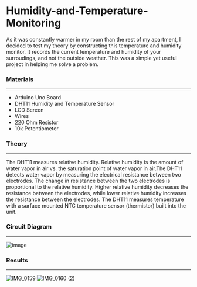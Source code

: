 # Humidity-and-Temperature-Monitoring

As it was constantly warmer in my room than the rest of my apartment, I decided to test my theory by constructing this temperature and humidity monitor. It records the current temperature and humidity of your surroudings, and not the outside weather. This was a simple yet useful project in helping me solve a problem.

### Materials
__________
- Arduino Uno Board
- DHT11 Humidity and Temperature Sensor
- LCD Screen
- Wires
- 220 Ohm Resistor
- 10k Potentiometer

### Theory
_________
The DHT11 measures relative humidity. Relative humidity is the amount of water vapor in air vs. the saturation point of water vapor in air.The DHT11 detects water vapor by measuring the electrical resistance between two electrodes. The change in resistance between the two electrodes is proportional to the relative humidity. Higher relative humidity decreases the resistance between the electrodes, while lower relative humidity increases the resistance between the electrodes. The DHT11 measures temperature with a surface mounted NTC temperature sensor (thermistor) built into the unit.

### Circuit Diagram
_________
![image](https://user-images.githubusercontent.com/52891928/73139819-b0188f80-4037-11ea-8e67-96b7adccd00d.png)

### Results
___________
![IMG_0159](https://user-images.githubusercontent.com/52891928/73139879-2fa65e80-4038-11ea-8434-42f9ab2f0183.jpg)
![IMG_0160 (2)](https://user-images.githubusercontent.com/52891928/73139873-25846000-4038-11ea-9db2-f30873f5c51d.jpg)
